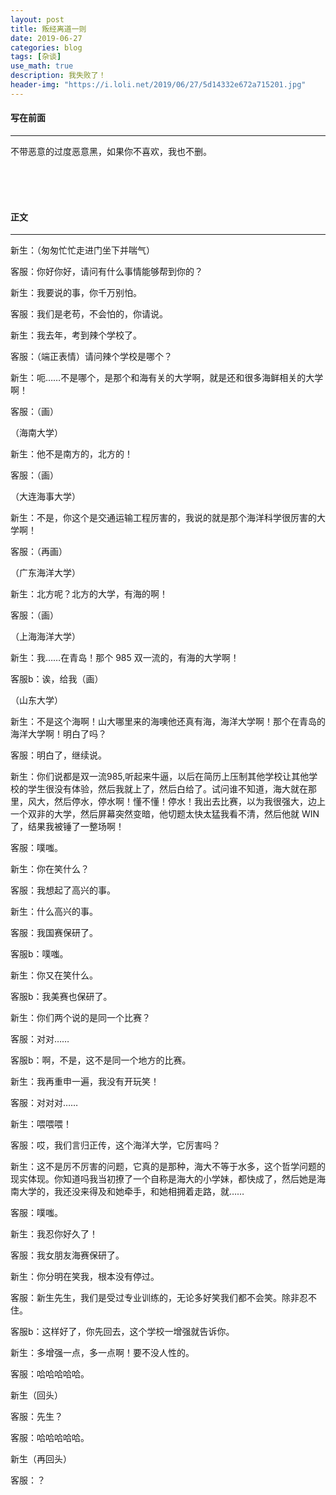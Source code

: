 ```yaml
---
layout: post
title: 叛经离道一则
date: 2019-06-27
categories: blog
tags: [杂谈]
use_math: true	
description: 我失败了！
header-img: "https://i.loli.net/2019/06/27/5d14332e672a715201.jpg"
---
```




#### 写在前面

********

不带恶意的过度恶意黑，如果你不喜欢，我也不删。

<br>

<br>

<br>

#### 正文

********

新生：（匆匆忙忙走进门坐下并喘气）<br>

客服：你好你好，请问有什么事情能够帮到你的？<br>

新生：我要说的事，你千万别怕。<br>

客服：我们是老苟，不会怕的，你请说。<br>

新生：我去年，考到辣个学校了。<br>

客服：（端正表情）请问辣个学校是哪个？<br>

新生：呃……不是哪个，是那个和海有关的大学啊，就是还和很多海鲜相关的大学啊！<br>

客服：（画）<br>

（海南大学）<br>

新生：他不是南方的，北方的！<br>

客服：（画）<br>

（大连海事大学）<br>

新生：不是，你这个是交通运输工程厉害的，我说的就是那个海洋科学很厉害的大学啊！<br>

客服：（再画）<br>

（广东海洋大学）<br>

新生：北方呢？北方的大学，有海的啊！<br>

客服：（画）<br>

（上海海洋大学）<br>

新生：我……在青岛！那个 985 双一流的，有海的大学啊！<br>

客服b：诶，给我（画）<br>

（山东大学）<br>

新生：不是这个海啊！山大哪里来的海噢他还真有海，海洋大学啊！那个在青岛的海洋大学啊！明白了吗？<br>

客服：明白了，继续说。<br>

新生：你们说都是双一流985,听起来牛逼，以后在简历上压制其他学校让其他学校的学生很没有体验，然后我就上了，然后白给了。试问谁不知道，海大就在那里，风大，然后停水，停水啊！懂不懂！停水！我出去比赛，以为我很强大，边上一个双非的大学，然后屏幕突然变暗，他切题太快太猛我看不清，然后他就 WIN 了，结果我被锤了一整场啊！<br>

客服：噗嗤。<br>

新生：你在笑什么？<br>

客服：我想起了高兴的事。<br>

新生：什么高兴的事。<br>

客服：我国赛保研了。<br>

客服b：噗嗤。<br>

新生：你又在笑什么。<br>

客服b：我美赛也保研了。<br>

新生：你们两个说的是同一个比赛？<br>

客服：对对……<br>

客服b：啊，不是，这不是同一个地方的比赛。<br>

新生：我再重申一遍，我没有开玩笑！<br>

客服：对对对……<br>

新生：喂喂喂！<br>

客服：哎，我们言归正传，这个海洋大学，它厉害吗？<br>

新生：这不是厉不厉害的问题，它真的是那种，海大不等于水多，这个哲学问题的现实体现。你知道吗我当初撩了一个自称是海大的小学妹，都快成了，然后她是海南大学的，我还没来得及和她牵手，和她相拥着走路，就……<br>

客服：噗嗤。<br>

新生：我忍你好久了！<br>

客服：我女朋友海赛保研了。<br>

新生：你分明在笑我，根本没有停过。<br>

客服：新生先生，我们是受过专业训练的，无论多好笑我们都不会笑。除非忍不住。<br>

客服b：这样好了，你先回去，这个学校一增强就告诉你。<br>

新生：多增强一点，多一点啊！要不没人性的。<br>

客服：哈哈哈哈哈。<br>

新生（回头）<br>

客服：先生？<br>

客服：哈哈哈哈哈。<br>

新生（再回头）<br>

客服：？<br>
